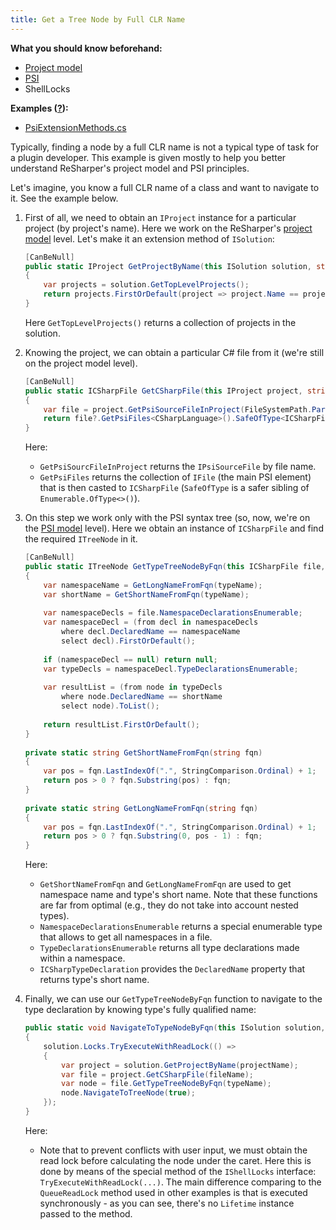 ```yaml
---
title: Get a Tree Node by Full CLR Name
---
```


**What you should know beforehand:**
* [Project model](/HowTo/NavigateCode/NavigateCode.md#project-model-basics)
* [PSI](/HowTo/NavigateCode/NavigateCode.md#psi-basics)
* ShellLocks

**Examples ([?](HowTo.md#sample-solution)):**
* [PsiExtensionMethods.cs](https://github.com/JetBrains/sample-resharper-plugin/blob/master/SampleReSharperPlugin/src/PsiNavigation/PsiExtensionMethods.cs)

Typically, finding a node by a full CLR name is not a typical type of task for a plugin developer. This example is given mostly to help you better understand ReSharper's project model and PSI principles.

Let's imagine, you know a full CLR name of a class and want to navigate to it. See the example below.

1. First of all, we need to obtain an `IProject` instance for a particular project (by project's name). Here we work on the ReSharper's [project model](NavigateCode.md#project-model-basics) level. Let's make it an extension method of `ISolution`:

    ```csharp
    [CanBeNull]
    public static IProject GetProjectByName(this ISolution solution, string projectName)
    {
        var projects = solution.GetTopLevelProjects();
        return projects.FirstOrDefault(project => project.Name == projectName);
    }
    ```

    Here `GetTopLevelProjects()` returns a collection of projects in the solution.
1. Knowing the project, we can obtain a particular C# file from it (we're still on the project model level).

    ```csharp
    [CanBeNull]
    public static ICSharpFile GetCSharpFile(this IProject project, string filename)
    {
        var file = project.GetPsiSourceFileInProject(FileSystemPath.Parse(filename));
        return file?.GetPsiFiles<CSharpLanguage>().SafeOfType<ICSharpFile>().SingleOrDefault();
    }
    ```

    Here:
    * `GetPsiSourcFileInProject` returns the `IPsiSourceFile` by file name.
    * `GetPsiFiles` returns the collection of `IFile` (the main PSI element) that is then casted to `ICSharpFile` (`SafeOfType` is a safer sibling of `Enumerable.OfType<>()`). 
 1. On this step we work only with the PSI syntax tree (so, now, we're on the [PSI model](NavigateCode.md#psi-basics) level). Here we obtain an instance of `ICSharpFile` and find the required `ITreeNode` in it.

    ```csharp
    [CanBeNull]
    public static ITreeNode GetTypeTreeNodeByFqn(this ICSharpFile file, string typeName)
    {
        var namespaceName = GetLongNameFromFqn(typeName);
        var shortName = GetShortNameFromFqn(typeName);            
     
        var namespaceDecls = file.NamespaceDeclarationsEnumerable;
        var namespaceDecl = (from decl in namespaceDecls
            where decl.DeclaredName == namespaceName
            select decl).FirstOrDefault();
     
        if (namespaceDecl == null) return null;
        var typeDecls = namespaceDecl.TypeDeclarationsEnumerable;
     
        var resultList = (from node in typeDecls
            where node.DeclaredName == shortName
            select node).ToList();
     
        return resultList.FirstOrDefault();
    }
     
    private static string GetShortNameFromFqn(string fqn)
    {
        var pos = fqn.LastIndexOf(".", StringComparison.Ordinal) + 1;
        return pos > 0 ? fqn.Substring(pos) : fqn;
    }
     
    private static string GetLongNameFromFqn(string fqn)
    {
        var pos = fqn.LastIndexOf(".", StringComparison.Ordinal) + 1;
        return pos > 0 ? fqn.Substring(0, pos - 1) : fqn;
    }
    ```

    Here:
    * `GetShortNameFromFqn` and `GetLongNameFromFqn` are used to get namespace name and type's short name. Note that these functions are far from optimal (e.g., they do not take into account nested types).
    * `NamespaceDeclarationsEnumerable` returns a special enumerable type that allows to get all namespaces in a file.
    * `TypeDeclarationsEnumerable` returns all type declarations made within a namespace.
    * `ICSharpTypeDeclaration` provides the `DeclaredName` property that returns type's short name.
1. Finally, we can use our `GetTypeTreeNodeByFqn` function to navigate to the type declaration by knowing type's fully qualified name:

    ```csharp
    public static void NavigateToTypeNodeByFqn(this ISolution solution, string projectName, string fileName, string typeName)
    {
        solution.Locks.TryExecuteWithReadLock(() =>
        {
            var project = solution.GetProjectByName(projectName);
            var file = project.GetCSharpFile(fileName);
            var node = file.GetTypeTreeNodeByFqn(typeName);
            node.NavigateToTreeNode(true);
        });            
    }
    ```

    Here:
    * Note that to prevent conflicts with user input, we must obtain the read lock before calculating the node under the caret. Here this is done by means of the special method of the `IShellLocks` interface: `TryExecuteWithReadLock(...)`. The main difference comparing to the `QueueReadLock` method used in other examples is that is executed synchronously - as you can see, there's no `Lifetime` instance passed to the method.
